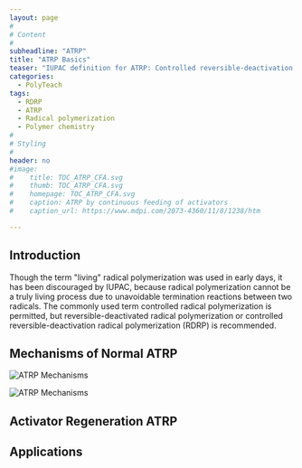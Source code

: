 ```yaml
---
layout: page
#
# Content
#
subheadline: "ATRP"
title: "ATRP Basics"
teaser: "IUPAC definition for ATRP: Controlled reversible-deactivation radical polymerization in which the deactivation of the radicals involves reversible atom transfer or reversible group transfer catalyzed usually, though not exclusively, by transition-metal complexes."
categories:
  - PolyTeach
tags:
  - RDRP
  - ATRP
  - Radical polymerization
  - Polymer chemistry
#
# Styling
#
header: no
#image:
#    title: TOC_ATRP_CFA.svg
#    thumb: TOC_ATRP_CFA.svg
#    homepage: TOC_ATRP_CFA.svg
#    caption: ATRP by continuous feeding of activators
#    caption_url: https://www.mdpi.com/2073-4360/11/8/1238/htm

---
```




## Introduction

Though the term "living" radical polymerization was used in early days, it has been discouraged by IUPAC, because radical polymerization cannot be a truly living process due to unavoidable termination reactions between two radicals. The commonly used term controlled radical polymerization is permitted, but reversible-deactivated radical polymerization or controlled reversible-deactivation radical polymerization (RDRP) is recommended.

## Mechanisms of  Normal ATRP

![ATRP Mechanisms](https://wikimedia.org/api/rest_v1/media/math/render/svg/8d22caa49b8487dcf7c567e3a374e6eda1eb8269)

![ATRP Mechanisms](https://wikimedia.org/api/rest_v1/media/math/render/svg/615dea9d96bca416108edf3e7cc335612c6a84ad)

## Activator Regeneration ATRP

## Applications